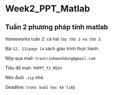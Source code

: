 # Week2_PPT_Matlab
## Tuần 2 phương pháp tính matlab

Homeworks tuần 2: cả hai `lớp thứ 2 và thứ 3`.

Bài `12, 13/page 14` sách giáo trình thực hành. 

Nộp qua mail: `trantrinhmanhdung@gmail.com`

Tiêu đề mail: `THPPT_T2_MSSV`

Nén đuôi `.zip` nhé.

Deadline: `trước buổi học kế tiếp`
